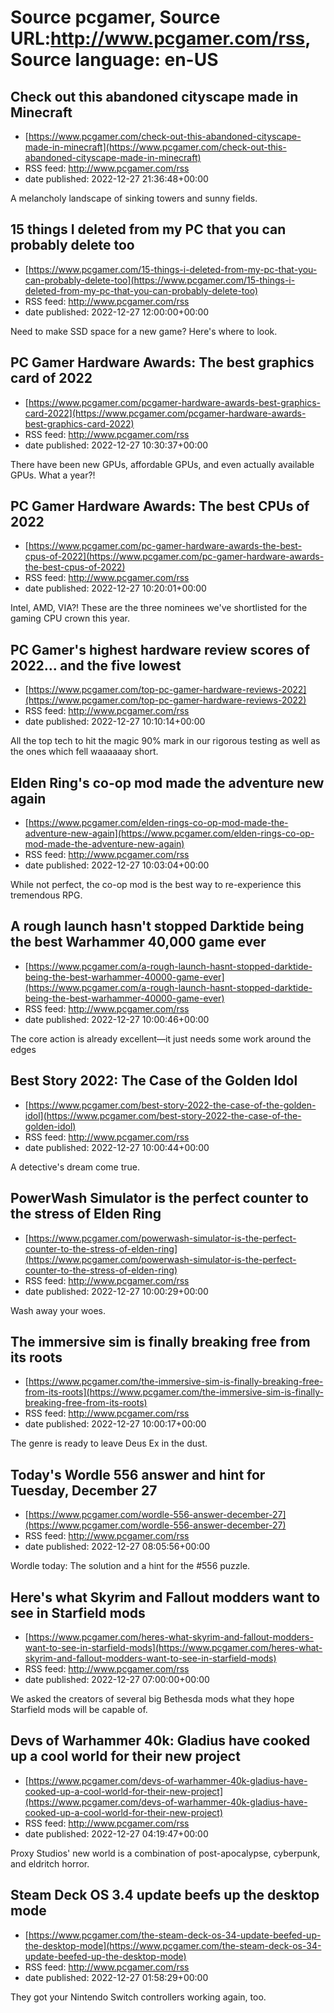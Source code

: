 # Source pcgamer, Source URL:http://www.pcgamer.com/rss, Source language: en-US

## Check out this abandoned cityscape made in Minecraft
 - [https://www.pcgamer.com/check-out-this-abandoned-cityscape-made-in-minecraft](https://www.pcgamer.com/check-out-this-abandoned-cityscape-made-in-minecraft)
 - RSS feed: http://www.pcgamer.com/rss
 - date published: 2022-12-27 21:36:48+00:00

A melancholy landscape of sinking towers and sunny fields.

## 15 things I deleted from my PC that you can probably delete too
 - [https://www.pcgamer.com/15-things-i-deleted-from-my-pc-that-you-can-probably-delete-too](https://www.pcgamer.com/15-things-i-deleted-from-my-pc-that-you-can-probably-delete-too)
 - RSS feed: http://www.pcgamer.com/rss
 - date published: 2022-12-27 12:00:00+00:00

Need to make SSD space for a new game? Here's where to look.

## PC Gamer Hardware Awards: The best graphics card of 2022
 - [https://www.pcgamer.com/pcgamer-hardware-awards-best-graphics-card-2022](https://www.pcgamer.com/pcgamer-hardware-awards-best-graphics-card-2022)
 - RSS feed: http://www.pcgamer.com/rss
 - date published: 2022-12-27 10:30:37+00:00

There have been new GPUs, affordable GPUs, and even actually available GPUs. What a year?!

## PC Gamer Hardware Awards: The best CPUs of 2022
 - [https://www.pcgamer.com/pc-gamer-hardware-awards-the-best-cpus-of-2022](https://www.pcgamer.com/pc-gamer-hardware-awards-the-best-cpus-of-2022)
 - RSS feed: http://www.pcgamer.com/rss
 - date published: 2022-12-27 10:20:01+00:00

Intel, AMD, VIA?! These are the three nominees we've shortlisted for the gaming CPU crown this year.

## PC Gamer's highest hardware review scores of 2022... and the five lowest
 - [https://www.pcgamer.com/top-pc-gamer-hardware-reviews-2022](https://www.pcgamer.com/top-pc-gamer-hardware-reviews-2022)
 - RSS feed: http://www.pcgamer.com/rss
 - date published: 2022-12-27 10:10:14+00:00

All the top tech to hit the magic 90% mark in our rigorous testing as well as the ones which fell waaaaaay short.

## Elden Ring's co-op mod made the adventure new again
 - [https://www.pcgamer.com/elden-rings-co-op-mod-made-the-adventure-new-again](https://www.pcgamer.com/elden-rings-co-op-mod-made-the-adventure-new-again)
 - RSS feed: http://www.pcgamer.com/rss
 - date published: 2022-12-27 10:03:04+00:00

While not perfect, the co-op mod is the best way to re-experience this tremendous RPG.

## A rough launch hasn't stopped Darktide being the best Warhammer 40,000 game ever
 - [https://www.pcgamer.com/a-rough-launch-hasnt-stopped-darktide-being-the-best-warhammer-40000-game-ever](https://www.pcgamer.com/a-rough-launch-hasnt-stopped-darktide-being-the-best-warhammer-40000-game-ever)
 - RSS feed: http://www.pcgamer.com/rss
 - date published: 2022-12-27 10:00:46+00:00

The core action is already excellent—it just needs some work around the edges

## Best Story 2022: The Case of the Golden Idol
 - [https://www.pcgamer.com/best-story-2022-the-case-of-the-golden-idol](https://www.pcgamer.com/best-story-2022-the-case-of-the-golden-idol)
 - RSS feed: http://www.pcgamer.com/rss
 - date published: 2022-12-27 10:00:44+00:00

A detective's dream come true.

## PowerWash Simulator is the perfect counter to the stress of Elden Ring
 - [https://www.pcgamer.com/powerwash-simulator-is-the-perfect-counter-to-the-stress-of-elden-ring](https://www.pcgamer.com/powerwash-simulator-is-the-perfect-counter-to-the-stress-of-elden-ring)
 - RSS feed: http://www.pcgamer.com/rss
 - date published: 2022-12-27 10:00:29+00:00

Wash away your woes.

## The immersive sim is finally breaking free from its roots
 - [https://www.pcgamer.com/the-immersive-sim-is-finally-breaking-free-from-its-roots](https://www.pcgamer.com/the-immersive-sim-is-finally-breaking-free-from-its-roots)
 - RSS feed: http://www.pcgamer.com/rss
 - date published: 2022-12-27 10:00:17+00:00

The genre is ready to leave Deus Ex in the dust.

## Today's Wordle 556 answer and hint for Tuesday, December 27
 - [https://www.pcgamer.com/wordle-556-answer-december-27](https://www.pcgamer.com/wordle-556-answer-december-27)
 - RSS feed: http://www.pcgamer.com/rss
 - date published: 2022-12-27 08:05:56+00:00

Wordle today: The solution and a hint for the #556 puzzle.

## Here's what Skyrim and Fallout modders want to see in Starfield mods
 - [https://www.pcgamer.com/heres-what-skyrim-and-fallout-modders-want-to-see-in-starfield-mods](https://www.pcgamer.com/heres-what-skyrim-and-fallout-modders-want-to-see-in-starfield-mods)
 - RSS feed: http://www.pcgamer.com/rss
 - date published: 2022-12-27 07:00:00+00:00

We asked the creators of several big Bethesda mods what they hope Starfield mods will be capable of.

## Devs of Warhammer 40k: Gladius have cooked up a cool world for their new project
 - [https://www.pcgamer.com/devs-of-warhammer-40k-gladius-have-cooked-up-a-cool-world-for-their-new-project](https://www.pcgamer.com/devs-of-warhammer-40k-gladius-have-cooked-up-a-cool-world-for-their-new-project)
 - RSS feed: http://www.pcgamer.com/rss
 - date published: 2022-12-27 04:19:47+00:00

Proxy Studios' new world is a combination of post-apocalypse, cyberpunk, and eldritch horror.

## Steam Deck OS 3.4 update beefs up the desktop mode
 - [https://www.pcgamer.com/the-steam-deck-os-34-update-beefed-up-the-desktop-mode](https://www.pcgamer.com/the-steam-deck-os-34-update-beefed-up-the-desktop-mode)
 - RSS feed: http://www.pcgamer.com/rss
 - date published: 2022-12-27 01:58:29+00:00

They got your Nintendo Switch controllers working again, too.
